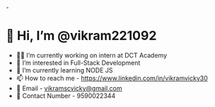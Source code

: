 -<h1> 👋 Hi, I’m @vikram221092 </H1>
- 👨‍💻 I’m currently working on intern at DCT Academy
- 👀 I’m interested in Full-Stack Development
- 🌱 I’m currently learning NODE JS
- 📫 How to reach me - https://www.linkedin.com/in/vikramvicky30
- 📩 Email - vikramscvicky@gmail.com
- 📱 Contact Number - 9590022344


<!---
vikram221092/vikram221092 is a ✨ special ✨ repository because its `README.md` (this file) appears on your GitHub profile.
You can click the Preview link to take a look at your changes.
--->
